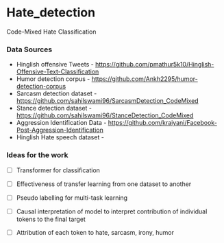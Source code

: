 # Hate_detection

Code-Mixed Hate Classification

### Data Sources

* Hinglish offensive Tweets - https://github.com/pmathur5k10/Hinglish-Offensive-Text-Classification
* Humor detection corpus - https://github.com/Ankh2295/humor-detection-corpus
* Sarcasm detection dataset - https://github.com/sahilswami96/SarcasmDetection_CodeMixed
* Stance detection dataset - https://github.com/sahilswami96/StanceDetection_CodeMixed
* Aggression Identification Data - https://github.com/kraiyani/Facebook-Post-Aggression-Identification
* Hinglish Hate speech dataset - 

### Ideas for the work

 - [ ] Transformer for classification
 - [ ] Effectiveness of transfer learning from one dataset to another
 - [ ] Pseudo labelling for multi-task learning
 - [ ] Causal interpretation of model to interpret contribution of individual tokens to the final target
 - [ ] Attribution of each token to hate, sarcasm, irony, humor


